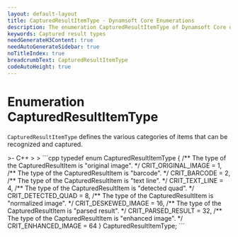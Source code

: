 ```yaml
---
layout: default-layout
title: CapturedResultItemType - Dynamsoft Core Enumerations
description: The enumeration CapturedResultItemType of Dynamsoft Core describes all types of captured result item.
keywords: Captured result types
needGenerateH3Content: true
needAutoGenerateSidebar: true
noTitleIndex: true
breadcrumbText: CapturedResultItemType
codeAutoHeight: true
---
```


# Enumeration CapturedResultItemType

`CapturedResultItemType` defines the various categories of items that can be recognized and captured.

<div class="sample-code-prefix template2"></div>
   >- C++
   >
>
```cpp
typedef enum CapturedResultItemType
{
   /** The type of the CapturedResultItem is "original image". */
   CRIT_ORIGINAL_IMAGE = 1,
   /** The type of the CapturedResultItem is "barcode". */
   CRIT_BARCODE = 2,
   /** The type of the CapturedResultItem is "text line". */
   CRIT_TEXT_LINE = 4,
   /** The type of the CapturedResultItem is "detected quad". */
   CRIT_DETECTED_QUAD = 8,
   /** The type of the CapturedResultItem is "normalized image". */
   CRIT_DESKEWED_IMAGE = 16,
   /** The type of the CapturedResultItem is "parsed result". */
   CRIT_PARSED_RESULT = 32,
   /** The type of the CapturedResultItem is "enhanced image". */
   CRIT_ENHANCED_IMAGE = 64
} CapturedResultItemType;
```
